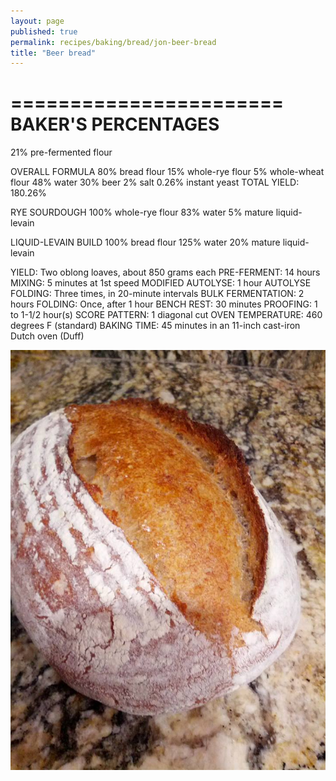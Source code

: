 ```yaml
---
layout: page
published: true
permalink: recipes/baking/bread/jon-beer-bread
title: "Beer bread"
---
```


=======================
BAKER'S PERCENTAGES
=======================
21% pre-fermented flour

OVERALL FORMULA
80% bread flour
15% whole-rye flour
5% whole-wheat flour
48% water
30% beer
2% salt
0.26% instant yeast
TOTAL YIELD: 180.26%

RYE SOURDOUGH
100% whole-rye flour
83% water
5% mature liquid-levain

LIQUID-LEVAIN BUILD
100% bread flour
125% water
20% mature liquid-levain

YIELD: Two oblong loaves, about 850 grams each
PRE-FERMENT: 14 hours
MIXING: 5 minutes at 1st speed
MODIFIED AUTOLYSE: 1 hour
AUTOLYSE FOLDING: Three times, in 20-minute intervals
BULK FERMENTATION: 2 hours
FOLDING: Once, after 1 hour
BENCH REST: 30 minutes
PROOFING: 1 to 1-1/2 hour(s)
SCORE PATTERN: 1 diagonal cut
OVEN TEMPERATURE: 460 degrees F (standard)
BAKING TIME: 45 minutes in an 11-inch cast-iron Dutch oven (Duff)

![Picture from Jon's post](/media/images/breads/recipes/jon-beer-bread.jpg)
